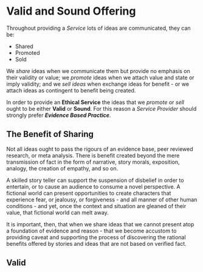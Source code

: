 # Valid and Sound Offering

Throughout providing a *Service* lots of ideas are communicated, they can be:

* Shared
* Promoted
* Sold

We *share* ideas when we communicate them but provide no emphasis on their validity or value; we *promote* ideas when we attach value and state or imply validity; and we *sell ideas* when exchange ideas for benefit - or we attach ideas as contingent to benefit being created.

In order to provide an **Ethical Service** the ideas that we *promote* or *sell* ought to be either **Valid** or **Sound**. For this reason a *Service Provider* should strongly prefer ***Evidence Based Practice***.

## The Benefit of Sharing

Not all ideas ought to pass the rigours of an evidence base, peer reviewed research, or meta analysis. There is benefit created beyond the mere transmission of fact in the form of narrative, story morals, exposition, analogy, the creation of empathy, and so on.

A skilled story teller can support the suspension of disbelief in order to entertain, or to cause an audience to consume a novel perspective. A fictional world can present opportunities to create characters that experience fear, or jealousy, or forgiveness - and all manner of other human conditions - and yet, once the context and situation are gleaned of their value, that fictional world can melt away.

It is important, then, that when we share ideas that we cannot present atop a foundation of evidence and reason - that we become accustom to providing caveat and supporting the process of discovering the rational benefits offered by stories and ideas that are not based on verified fact.

## Valid
<!--stackedit_data:
eyJoaXN0b3J5IjpbLTQzNzcyNzAxNCwtNDUxNzkzOTUwLC0xOD
M1MjcyNjc5XX0=
-->